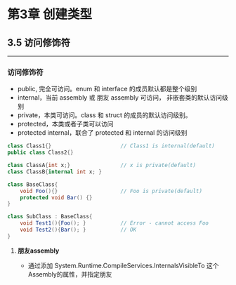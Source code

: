 # 第3章 创建类型

## 3.5 访问修饰符

---

### **访问修饰符**

- public, 完全可访问。enum 和 interface 的成员默认都是整个级别
- internal，当前 assembly 或 朋友 assembly 可访问， 非嵌套类的默认访问级别
- private，本类可访问。class 和 struct 的成员的默认访问级别。
- protected，本类或者子类可以访问
- protected internal，联合了 protected 和 internal 的访问级别

```C#
class Class1{}                      // Class1 is internal(default)
public class Class2{}

class ClassA{int x;}                // x is private(default)
class ClassB{internal int x; }

class BaseClass{
    void Foo(){}                    // Foo is private(default)
    protected void Bar() {}
}

class SubClass : BaseClass{
    void Test1(){Foo(); }           // Error - cannot access Foo
    void Test2(){Bar(); }           // OK
}
```

1. **朋友assembly**

   - 通过添加 System.Runtime.CompileServices.InternalsVisibleTo 这个Assembly的属性，并指定朋友